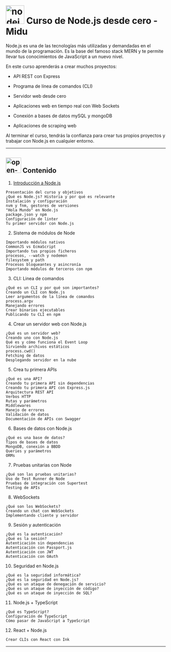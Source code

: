 # <img width="58" height="58" src="https://img.icons8.com/color/58/nodejs.png" alt="nodejs"/>  Curso de Node.js desde cero - Midu

Node.js es una de las tecnologías más utilizadas y demandadas en el mundo de la programación. Es la base del famoso stack MERN y te permite llevar tus conocimientos de JavaScript a un nuevo nivel.

En este curso aprenderás a crear muchos proyectos:

- API REST con Express

- Programa de línea de comandos (CLI)

- Servidor web desde cero

- Aplicaciones web en tiempo real con Web Sockets

- Conexión a bases de datos mySQL y mongoDB

- Aplicaciones de scraping web

Al terminar el curso, tendrás la confianza para crear tus propios proyectos y trabajar con Node.js en cualquier entorno.

---

## <img width="48" height="48" src="https://img.icons8.com/color/48/open-book--v1.png" alt="open-book--v1"/>  Contenido

1. [Introducción a Node.js](https://github.com/eugenia1984/CursoPracticoDeNodeJSDesdeCeroConMidu/blob/main/teoria/01_introduccion_nodejs.md)
```
Presentación del curso y objetivos
¿Qué es Node.js? Historia y por qué es relevante
Instalación y configuración
nvm y fnm, gestores de versiones
"Hola Mundo" en Node.js
package.json y npm
Configuración de linter
Tu primer servidor con Node.js
```

2. Sistema de módulos de Node
```
Importando módulos nativos
CommonJS vs EcmaScript
Importando tus propios ficheros
procesos, --watch y nodemon
filesystem y path
Procesos bloqueantes y asincronía
Importando módulos de terceros con npm
```

3. CLI: Linea de comandos
```
¿Qué es un CLI y por qué son importantes?
Creando un CLI con Node.js
Leer argumentos de la línea de comandos
process.argv
Manejando errores
Crear binarios ejecutables
Publicando tu CLI en npm
```

4. Crear un servidor web con Node.js
```
¿Qué es un servidor web?
Creando uno con Node.js
Qué es y cómo funciona el Event Loop
Sirviendo archivos estáticos
process.cwd()
Fetching de datos
Desplegando servidor en la nube
```

5. Crea tu primera APIs
```
¿Qué es una API?
Creando tu primera API sin dependencias
Creando tu primera API con Express.js
Arquitectura REST API
Verbos HTTP
Rutas y parámetros
Middlewares
Manejo de errores
Validación de datos
Documentación de APIs con Swagger
```

6. Bases de datos con Node.js
```
¿Qué es una base de datos?
Tipos de bases de datos
MongoDB, conexión a BBDD
Queries y parámetros
ORMs
```

7. Pruebas unitarias con Node
```
¿Qué son las pruebas unitarias?
Uso de Test Runner de Node
Pruebas de integración con Supertest
Testing de APIs
```

8. WebSockets
```
¿Qué son los WebSockets?
Creando un chat con WebSockets
Implementando cliente y servidor
```

9. Sesión y autenticación
```
¿Qué es la autenticación?
¿Qué es la sesión?
Autenticación sin dependencias
Autenticación con Passport.js
Autenticación con JWT
Autenticación con OAuth
```

10. Seguridad en Node.js
```
¿Qué es la seguridad informática?
¿Qué es la seguridad en Node.js?
¿Qué es un ataque de denegación de servicio?
¿Qué es un ataque de inyección de código?
¿Qué es un ataque de inyección de SQL?
```

11. Node.js + TypeScript
```
¿Qué es TypeScript?
Configuración de TypeScript
Cómo pasar de JavaScript a TypeScript
```

12. React + Node.js
```
Crear CLIs con React con Ink
```


---
